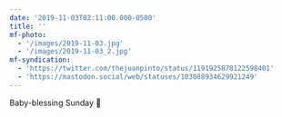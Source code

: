 ```yaml
---
date: '2019-11-03T02:11:00.000-0500'
title: ''
mf-photo:
  - '/images/2019-11-03.jpg'
  - '/images/2019-11-03_2.jpg'
mf-syndication:
  - 'https://twitter.com/thejuanpinto/status/1191925878122598401'
  - 'https://mastodon.social/web/statuses/103088934629921249'
---
```

Baby-blessing Sunday 👼
